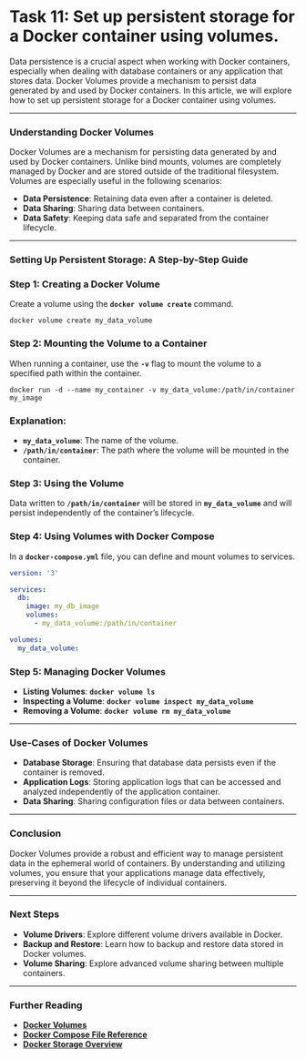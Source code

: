# Task 11: Set up persistent storage for a Docker container using volumes.

Data persistence is a crucial aspect when working with Docker containers, especially when dealing with database containers or any application that stores data. Docker Volumes provide a mechanism to persist data generated by and used by Docker containers. In this article, we will explore how to set up persistent storage for a Docker container using volumes.

---

### Understanding Docker Volumes

Docker Volumes are a mechanism for persisting data generated by and used by Docker containers. Unlike bind mounts, volumes are completely managed by Docker and are stored outside of the traditional filesystem. Volumes are especially useful in the following scenarios:

- **Data Persistence**: Retaining data even after a container is deleted.
- **Data Sharing**: Sharing data between containers.
- **Data Safety**: Keeping data safe and separated from the container lifecycle.

---

### Setting Up Persistent Storage: A Step-by-Step Guide

### **Step 1: Creating a Docker Volume**

Create a volume using the **`docker volume create`** command.

```
docker volume create my_data_volume
```

### **Step 2: Mounting the Volume to a Container**

When running a container, use the **`-v`** flag to mount the volume to a specified path within the container.

```
docker run -d --name my_container -v my_data_volume:/path/in/container my_image
```

### **Explanation:**

- **`my_data_volume`**: The name of the volume.
- **`/path/in/container`**: The path where the volume will be mounted in the container.

### **Step 3: Using the Volume**

Data written to **`/path/in/container`** will be stored in **`my_data_volume`** and will persist independently of the container’s lifecycle.

### **Step 4: Using Volumes with Docker Compose**

In a **`docker-compose.yml`** file, you can define and mount volumes to services.

```yaml
version: '3'

services:
  db:
    image: my_db_image
    volumes:
      - my_data_volume:/path/in/container

volumes:
  my_data_volume:
```

### **Step 5: Managing Docker Volumes**

- **Listing Volumes**: **`docker volume ls`**
- **Inspecting a Volume**: **`docker volume inspect my_data_volume`**
- **Removing a Volume**: **`docker volume rm my_data_volume`**

---

### Use-Cases of Docker Volumes

- **Database Storage**: Ensuring that database data persists even if the container is removed.
- **Application Logs**: Storing application logs that can be accessed and analyzed independently of the application container.
- **Data Sharing**: Sharing configuration files or data between containers.

---

### Conclusion

Docker Volumes provide a robust and efficient way to manage persistent data in the ephemeral world of containers. By understanding and utilizing volumes, you ensure that your applications manage data effectively, preserving it beyond the lifecycle of individual containers.

---

### Next Steps

- **Volume Drivers**: Explore different volume drivers available in Docker.
- **Backup and Restore**: Learn how to backup and restore data stored in Docker volumes.
- **Volume Sharing**: Explore advanced volume sharing between multiple containers.

---

### Further Reading

- **[Docker Volumes](https://docs.docker.com/storage/volumes/)**
- **[Docker Compose File Reference](https://docs.docker.com/compose/compose-file/)**
- **[Docker Storage Overview](https://docs.docker.com/storage/)**